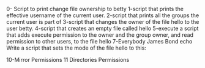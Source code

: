 0- Script to print change file ownership to betty
1-script that prints the effective username of the current user.
2-script that prints all the groups the current user is part of
3-script that changes the owner of the file hello to the user betty.
4-script that creates an empty file called hello
5-execute
a script that adds execute permission to the owner and the group owner, and read permission to other users, to the file hello
7-Everybody
James Bond
echo Write a script that sets the mode of the file hello to this:

10-Mirror Permissions
11 Directories Permissions
